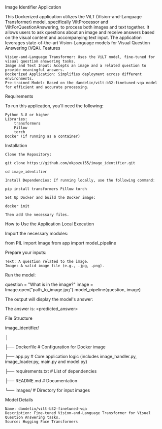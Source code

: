 
Image Identifier Application

This Dockerized application utilizes the ViLT (Vision-and-Language Transformer) model, specifically ViltProcessor and ViltForQuestionAnswering, to process both images and text together. It allows users to ask questions about an image and receive answers based on the visual content and accompanying text input. The application leverages state-of-the-art Vision-Language models for Visual Question Answering (VQA).
Features

    Vision-and-Language Transformer: Uses the ViLT model, fine-tuned for visual question answering tasks.
    Image and Text Input: Accepts an image and a related question to provide meaningful answers.
    Dockerized Application: Simplifies deployment across different environments.
    Pre-trained Model: Based on the dandelin/vilt-b32-finetuned-vqa model for efficient and accurate processing.

Requirements

To run this application, you'll need the following:

    Python 3.8 or higher
    Libraries:
        transformers
        Pillow
        torch
    Docker (if running as a container)

Installation

    Clone the Repository:

    git clone https://github.com/okpozu155/image_identifier.git

    cd image_identifier

    Install Dependencies: If running locally, use the following command:

    pip install transformers Pillow torch

    Set Up Docker and build the Docker image:

    docker init

    Then add the necessary files.

How to Use the Application
Local Execution

Import the necessary modules:

from PIL import Image
from app import model_pipeline
        

Prepare your inputs:

    Text: A question related to the image.
    Image: A valid image file (e.g., .jpg, .png).

Run the model:

question = "What is in the image?"
image = Image.open("path_to_image.jpg")
model_pipeline(question, image)
        

The output will display the model's answer:

The answer is: <predicted_answer>

File Structure

image_identifier/

│

├── Dockerfile           # Configuration for Docker image

├── app.py               # Core application logic (includes image_handler.py, image_loader.py, main.py and model.py)

├── requirements.txt     # List of dependencies

├── README.md            # Documentation

└── images/              # Directory for input images
        

Model Details

    Name: dandelin/vilt-b32-finetuned-vqa
    Description: Fine-tuned Vision-and-Language Transformer for Visual Question Answering tasks.
    Source: Hugging Face Transformers


